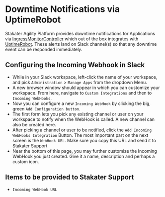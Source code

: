 # Downtime Notifications via UptimeRobot

Stakater Agility Platform provides downtime notifications for Applications via [IngressMonitorController](https://github.com/stakater/IngressMonitorController) which out of the box integrates with [UptimeRobot](https://uptimerobot.com). These alerts land on Slack channel(s) so that any downtime event can be responded immediately.

## Configuring the Incoming Webhook in Slack 

- While in your Slack workspace, left-click the name of your workspace, and pick `Administration` > `Manage Apps` from the dropdown Menu.
- A new browser window should appear in which you can customize your workspace. From here, navigate to `Custom Integrations` and then to `Incoming WebHooks`.
- Now you can configure a new `Incoming WebHook` by clicking the big, green `Add Configuration button`.
- The first form lets you pick any existing channel or user on your workspace to notify when the WebHook is called. A new channel can also be created here.
- After picking a channel or user to be notified, click the `Add Incoming WebHooks Integration` Button. The most important part on the next screen is the `WebHook URL`. Make sure you copy this URL and send it to Stakater Support
- Near the bottom of this page, you may further customize the Incoming WebHook you just created. Give it a name, description and perhaps a custom icon.

## Items to be provided to Stakater Support
- `Incoming WebHook URL`
